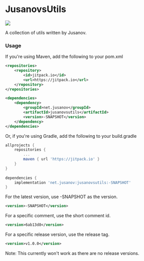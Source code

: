 # JusanovsUtils
[![](https://jitpack.io/v/net.jusanov/jusanovsutils.svg?style=flat-square)](https://jitpack.io/#net.jusanov/jusanovsutils)

A collection of utils written by Jusanov.

### Usage

If you're using Maven, add the following to your pom.xml

```xml
<repositories>
    <repository>
        <id>jitpack.io</id>
        <url>https://jitpack.io</url>
    </repository>
</repositories>

<dependencies>
    <dependency>
        <groupId>net.jusanov</groupId>
        <artifactId>jusanovsutils</artifactId>
        <version>-SNAPSHOT</version>
    </dependency>
</dependencies>
```

Or, if you're using Gradle, add the following to your build.gradle

```gradle
allprojects {
    repositories {
        ...
        maven { url 'https://jitpack.io' }
    }
}
    
dependencies {
    implementation 'net.jusanov:jusanovsutils:-SNAPSHOT'
}
```

For the latest version, use -SNAPSHOT as the version.
```xml
<version>-SNAPSHOT</version>
```

For a specific comment, use the short comment id.
```xml
<version>6ab13d8</version>
```

For a specific release version, use the release tag.
```xml
<version>v1.0.0</version>
```
Note: This currently won't work as there are no release versions.